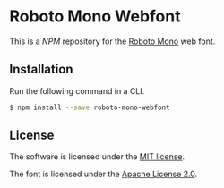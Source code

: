# Roboto Mono Webfont
This is a *NPM* repository for the [Roboto Mono](https://fonts.google.com/specimen/Roboto+Mono) web font.

## Installation
Run the following command in a CLI.
```bash
$ npm install --save roboto-mono-webfont
```

## License
The software is licensed under the [MIT license](LICENSE).

The font is licensed under the [Apache License 2.0](LICENSE.txt).
